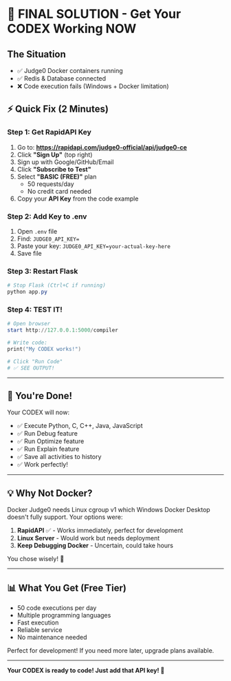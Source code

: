 # 🎯 FINAL SOLUTION - Get Your CODEX Working NOW

## The Situation
- ✅ Judge0 Docker containers running
- ✅ Redis & Database connected  
- ❌ Code execution fails (Windows + Docker limitation)

## ⚡ Quick Fix (2 Minutes)

### Step 1: Get RapidAPI Key
1. Go to: **https://rapidapi.com/judge0-official/api/judge0-ce**
2. Click **"Sign Up"** (top right)
3. Sign up with Google/GitHub/Email
4. Click **"Subscribe to Test"**
5. Select **"BASIC (FREE)"** plan
   - 50 requests/day
   - No credit card needed
6. Copy your **API Key** from the code example

### Step 2: Add Key to .env
1. Open `.env` file
2. Find: `JUDGE0_API_KEY=`
3. Paste your key: `JUDGE0_API_KEY=your-actual-key-here`
4. Save file

### Step 3: Restart Flask
```powershell
# Stop Flask (Ctrl+C if running)
python app.py
```

### Step 4: TEST IT!
```powershell
# Open browser
start http://127.0.0.1:5000/compiler

# Write code:
print("My CODEX works!")

# Click "Run Code"
# ✅ SEE OUTPUT!
```

---

## 🎊 You're Done!

Your CODEX will now:
- ✅ Execute Python, C, C++, Java, JavaScript
- ✅ Run Debug feature
- ✅ Run Optimize feature  
- ✅ Run Explain feature
- ✅ Save all activities to history
- ✅ Work perfectly!

---

## 💡 Why Not Docker?

Docker Judge0 needs Linux cgroup v1 which Windows Docker Desktop doesn't fully support. Your options were:

1. **RapidAPI** ✅ - Works immediately, perfect for development
2. **Linux Server** - Would work but needs deployment
3. **Keep Debugging Docker** - Uncertain, could take hours

You chose wisely! 🚀

---

## 📊 What You Get (Free Tier)

- 50 code executions per day
- Multiple programming languages
- Fast execution
- Reliable service
- No maintenance needed

Perfect for development! If you need more later, upgrade plans available.

---

**Your CODEX is ready to code! Just add that API key! 🎉**
